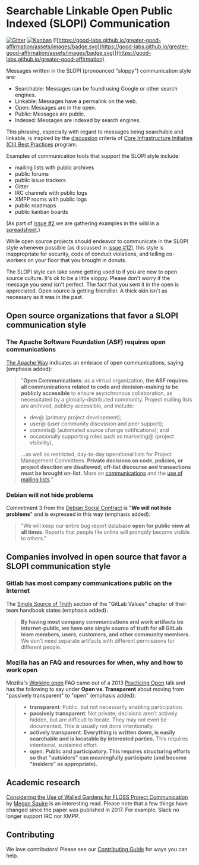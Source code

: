 # Searchable Linkable Open Public Indexed (SLOPI) Communication

[![Gitter](https://badges.gitter.im/good-labs/community.svg)](https://gitter.im/good-labs/community)
[![Kanban](https://img.shields.io/badge/kanban-board-black.svg)](https://github.com/orgs/good-labs/projects/3#column-5299249)
[![https://good-labs.github.io/greater-good-affirmation/assets/images/badge.svg](https://good-labs.github.io/greater-good-affirmation/assets/images/badge.svg)](https://good-labs.github.io/greater-good-affirmation)

Messages written in the SLOPI (pronounced "sloppy") communication style are:

- Searchable: Messages can be found using Google or other search engines.
- Linkable: Messages have a permalink on the web.
- Open: Messages are in the open.
- Public: Messages are public.
- Indexed: Messages are indexed by search engines.

This phrasing, especially with regard to messages being searchable and linkable, is inspired by the [discussion][] criteria of [Core Infrastructure Initiative (CII) Best Practices][] program.

Examples of communication tools that support the SLOPI style include:

- mailing lists with public archives
- public forums
- public issue trackers
- Gitter
- IRC channels with public logs
- XMPP rooms with public logs
- public roadmaps
- public kanban boards

(As part of [issue #2][] we are gathering examples in the wild in a [spreadsheet][].)

While open source projects should endeavor to communicate in the SLOPI style whenever possible (as discussed in [issue #12][]), this style is inappropriate for security, code of conduct violations, and telling co-workers on your floor that you brought in donuts.

The SLOPI style can take some getting used to if you are new to open source culture. It's ok to be a little sloppy. Please don't worry if the message you send isn't perfect. The fact that you sent it in the open is appreciated. Open source is getting friendlier. A thick skin isn't as necessary as it was in the past.

## Open source organizations that favor a SLOPI communication style

### The Apache Software Foundation (ASF) requires open communications

[The Apache Way][] indicates an embrace of open communications, saying (emphasis added):

> "**Open Communications**: as a virtual organization, **the ASF requires all communications related to code and decision-making to be publicly accessible** to ensure asynchronous collaboration, as necessitated by a globally-distributed community. Project mailing lists are archived, publicly accessible, and include:
> 
> - dev@ (primary project development);
> - user@ (user community discussion and peer support);
> - commits@ (automated source change notifications); and
> - occasionally supporting roles such as marketing@ (project visibility),
> 
> ...as well as restricted, day-to-day operational lists for Project Management Committees. **Private decisions on code, policies, or project direction are disallowed; off-list discourse and transactions must be brought on-list.** More on [communications][] and the [use of mailing lists][]."

[The Apache Way]: https://apache.org/theapacheway/
[communications]: https://www.apache.org/dev/pmc.html#mailing-list-naming-policy
[use of mailing lists]: https://apache.org/foundation/mailinglists.html

### Debian will not hide problems

Commitment 3 from the [Debian Social Contract][] is "**We will not hide problems**" and is expressed in this way (emphasis added):

> "We will keep our entire bug report database **open for public view at all times**. Reports that people file online will promptly become visible to others."

[Debian Social Contract]: https://www.debian.org/social_contract

## Companies involved in open source that favor a SLOPI communication style

### Gitlab has most company communications public on the Internet

The [Single Source of Truth][] section of the "GitLab Values" chapter of their team handbook states (emphasis added):

> **By having most company communications and work artifacts be internet-public, we have one single source of truth for all GitLab team members, users, customers, and other community members.** We don't need separate artifacts with different permissions for different people.

[Single Source of Truth]: https://about.gitlab.com/handbook/values/#single-source-of-truth

### Mozilla has an FAQ and resources for when, why and how to work open

Mozilla's [Working open][] FAQ came out of a 2013 [Practicing Open][] talk and has the following to say under **Open vs. Transparent** about moving from "passively transparent" to "open" (emphasis added):

> - **transparent**: Public, but not necessarily enabling participation.
> - **passively transparent**: Not private; decisions aren’t actively hidden, but are difficult to locate. They may not even be documented. This is usually not done intentionally.
> - **actively transparent**: **Everything is written down, is easily searchable and is locatable by interested parties.** This requires intentional, sustained effort.
> - **open**: **Public and participatory. This requires structuring efforts so that "outsiders" can meaningfully participate (and become "insiders" as appropriate).**

[Working open]: https://wiki.mozilla.org/Working_open
[Practicing Open]: https://openmatt.org/2013/10/02/open_mozilla/

## Academic research

[Considering the Use of Walled Gardens for FLOSS Project Communication][] by [Megan Squire][] is an interesting read. Please note that a few things have changed since the paper was published in 2017. For example, Slack no longer support IRC nor XMPP.

[Considering the Use of Walled Gardens for FLOSS Project Communication]: https://doi.org/10.1007/978-3-319-57735-7_1
[Megan Squire]: https://github.com/megansquire

## Contributing

We love contributors! Please see our [Contributing Guide][] for ways you can help.

[discussion]: https://github.com/coreinfrastructure/best-practices-badge/commit/65ebe74d7bfdf661502978311200d0c32f7b8be8
[Core Infrastructure Initiative (CII) Best Practices]: https://bestpractices.coreinfrastructure.org
[issue #2]: https://github.com/good-labs/slopi-communication/issues/2
[issue #12]: https://github.com/good-labs/slopi-communication/issues/12
[spreadsheet]: https://docs.google.com/spreadsheets/d/1wvG3XTd5YwA-SliOUCavQgqfK1jLVnlL9tuUsjHR0Ik/edit?usp=sharing
[Contributing Guide]: CONTRIBUTING.md
